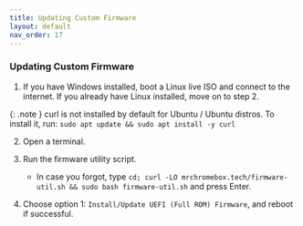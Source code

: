 ```yaml
---
title: Updating Custom Firmware
layout: default
nav_order: 17
---
```


### Updating Custom Firmware

1. If you have Windows installed, boot a Linux live ISO and connect to the internet. If you already have Linux installed, move on to step 2.

  {: .note }
  curl is not installed by default for Ubuntu / Ubuntu distros. To install it, run: `sudo apt update && sudo apt install -y curl`

2. Open a terminal.
   
3. Run the firmware utility script.
   * In case you forgot, type `cd; curl -LO mrchromebox.tech/firmware-util.sh && sudo bash firmware-util.sh` and press Enter.

4. Choose option 1: `Install/Update UEFI (Full ROM) Firmware`, and reboot if successful.
